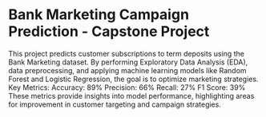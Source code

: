 # Bank Marketing Campaign Prediction - Capstone Project
This project predicts customer subscriptions to term deposits using the Bank Marketing dataset. By performing Exploratory Data Analysis (EDA), data preprocessing, and applying machine learning models like Random Forest and Logistic Regression, the goal is to optimize marketing strategies.
Key Metrics:
Accuracy: 89%
Precision: 66%
Recall: 27%
F1 Score: 39%
These metrics provide insights into model performance, highlighting areas for improvement in customer targeting and campaign strategies.
